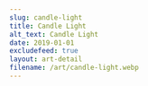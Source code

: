 ```yaml
---
slug: candle-light
title: Candle Light
alt_text: Candle Light
date: 2019-01-01
excludefeed: true
layout: art-detail
filename: /art/candle-light.webp
---
```

